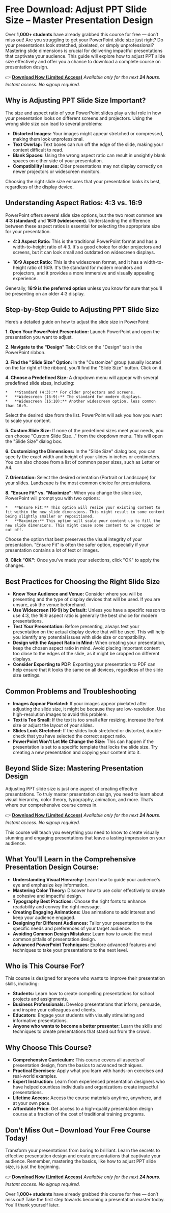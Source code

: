 # Free Download: Adjust PPT Slide Size – Master Presentation Design

Over **1,000+ students** have already grabbed this course for free — don’t miss out!
Are you struggling to get your PowerPoint slide size just right? Do your presentations look stretched, pixelated, or simply unprofessional? Mastering slide dimensions is crucial for delivering impactful presentations that captivate your audience. This guide will explore how to adjust PPT slide size effectively and offer you a chance to download a complete course on presentation design.

👉 **[Download Now (Limited Access)](https://udemywork.com/adjust-ppt-slide-size)**
_Available only for the next **24 hours**. Instant access. No signup required._

## Why is Adjusting PPT Slide Size Important?

The size and aspect ratio of your PowerPoint slides play a vital role in how your presentation looks on different screens and projectors. Using the wrong slide size can lead to several problems:

*   **Distorted Images:** Your images might appear stretched or compressed, making them look unprofessional.
*   **Text Overlap:** Text boxes can run off the edge of the slide, making your content difficult to read.
*   **Blank Spaces:** Using the wrong aspect ratio can result in unsightly blank spaces on either side of your presentation.
*   **Compatibility Issues:** Older presentations may not display correctly on newer projectors or widescreen monitors.

Choosing the right slide size ensures that your presentation looks its best, regardless of the display device.

## Understanding Aspect Ratios: 4:3 vs. 16:9

PowerPoint offers several slide size options, but the two most common are **4:3 (standard)** and **16:9 (widescreen)**. Understanding the difference between these aspect ratios is essential for selecting the appropriate size for your presentation.

*   **4:3 Aspect Ratio:** This is the traditional PowerPoint format and has a width-to-height ratio of 4:3. It's a good choice for older projectors and screens, but it can look small and outdated on widescreen displays.

*   **16:9 Aspect Ratio:** This is the widescreen format, and it has a width-to-height ratio of 16:9. It's the standard for modern monitors and projectors, and it provides a more immersive and visually appealing experience.

Generally, **16:9 is the preferred option** unless you know for sure that you'll be presenting on an older 4:3 display.

## Step-by-Step Guide to Adjusting PPT Slide Size

Here’s a detailed guide on how to adjust the slide size in PowerPoint:

**1. Open Your PowerPoint Presentation:** Launch PowerPoint and open the presentation you want to adjust.

**2. Navigate to the "Design" Tab:** Click on the "Design" tab in the PowerPoint ribbon.

**3. Find the "Slide Size" Option:** In the "Customize" group (usually located on the far right of the ribbon), you'll find the "Slide Size" button. Click on it.

**4. Choose a Predefined Size:** A dropdown menu will appear with several predefined slide sizes, including:

    *   **Standard (4:3):** For older projectors and screens.
    *   **Widescreen (16:9):** The standard for modern displays.
    *   **Widescreen (16:10):** Another widescreen option, less common than 16:9.

Select the desired size from the list. PowerPoint will ask you how you want to scale your content.

**5. Custom Slide Size:** If none of the predefined sizes meet your needs, you can choose "Custom Slide Size..." from the dropdown menu. This will open the "Slide Size" dialog box.

**6. Customizing the Dimensions:** In the "Slide Size" dialog box, you can specify the exact width and height of your slides in inches or centimeters. You can also choose from a list of common paper sizes, such as Letter or A4.

**7. Orientation:** Select the desired orientation (Portrait or Landscape) for your slides. Landscape is the most common choice for presentations.

**8. "Ensure Fit" vs. "Maximize"**: When you change the slide size, PowerPoint will prompt you with two options:

    *   **Ensure Fit:** This option will resize your existing content to fit within the new slide dimensions. This might result in some content being slightly smaller or repositioned.
    *   **Maximize:** This option will scale your content up to fill the new slide dimensions. This might cause some content to be cropped or cut off.

Choose the option that best preserves the visual integrity of your presentation. "Ensure Fit" is often the safer option, especially if your presentation contains a lot of text or images.

**9. Click "OK":** Once you've made your selections, click "OK" to apply the changes.

## Best Practices for Choosing the Right Slide Size

*   **Know Your Audience and Venue:** Consider where you will be presenting and the type of display devices that will be used. If you are unsure, ask the venue beforehand.
*   **Use Widescreen (16:9) by Default:** Unless you have a specific reason to use 4:3, the 16:9 aspect ratio is generally the best choice for modern presentations.
*   **Test Your Presentation:** Before presenting, always test your presentation on the actual display device that will be used. This will help you identify any potential issues with slide size or compatibility.
*   **Design with the Aspect Ratio in Mind:** When creating your presentation, keep the chosen aspect ratio in mind. Avoid placing important content too close to the edges of the slide, as it might be cropped on different displays.
*   **Consider Exporting to PDF:** Exporting your presentation to PDF can help ensure that it looks the same on all devices, regardless of the slide size settings.

## Common Problems and Troubleshooting

*   **Images Appear Pixelated:** If your images appear pixelated after adjusting the slide size, it might be because they are low-resolution. Use high-resolution images to avoid this problem.
*   **Text is Too Small:** If the text is too small after resizing, increase the font size or adjust the layout of your slides.
*   **Slides Look Stretched:** If the slides look stretched or distorted, double-check that you have selected the correct aspect ratio.
*   **PowerPoint Won't Let Me Change the Size:** This can happen if the presentation is set to a specific template that locks the slide size. Try creating a new presentation and copying your content into it.

## Beyond Slide Size: Mastering Presentation Design

Adjusting PPT slide size is just one aspect of creating effective presentations. To truly master presentation design, you need to learn about visual hierarchy, color theory, typography, animation, and more. That’s where our comprehensive course comes in.

👉 **[Download Now (Limited Access)](https://udemywork.com/adjust-ppt-slide-size)**
_Available only for the next **24 hours**. Instant access. No signup required._

This course will teach you everything you need to know to create visually stunning and engaging presentations that leave a lasting impression on your audience.

## What You'll Learn in the Comprehensive Presentation Design Course:

*   **Understanding Visual Hierarchy:** Learn how to guide your audience's eye and emphasize key information.
*   **Mastering Color Theory:** Discover how to use color effectively to create a cohesive and impactful design.
*   **Typography Best Practices:** Choose the right fonts to enhance readability and convey the right message.
*   **Creating Engaging Animations:** Use animations to add interest and keep your audience engaged.
*   **Designing for Different Audiences:** Tailor your presentation to the specific needs and preferences of your target audience.
*   **Avoiding Common Design Mistakes:** Learn how to avoid the most common pitfalls of presentation design.
*   **Advanced PowerPoint Techniques:** Explore advanced features and techniques to take your presentations to the next level.

## Who is This Course For?

This course is designed for anyone who wants to improve their presentation skills, including:

*   **Students:** Learn how to create compelling presentations for school projects and assignments.
*   **Business Professionals:** Develop presentations that inform, persuade, and inspire your colleagues and clients.
*   **Educators:** Engage your students with visually stimulating and informative presentations.
*   **Anyone who wants to become a better presenter:** Learn the skills and techniques to create presentations that stand out from the crowd.

## Why Choose This Course?

*   **Comprehensive Curriculum:** This course covers all aspects of presentation design, from the basics to advanced techniques.
*   **Practical Exercises:** Apply what you learn with hands-on exercises and real-world examples.
*   **Expert Instruction:** Learn from experienced presentation designers who have helped countless individuals and organizations create impactful presentations.
*   **Lifetime Access:** Access the course materials anytime, anywhere, and at your own pace.
*   **Affordable Price:** Get access to a high-quality presentation design course at a fraction of the cost of traditional training programs.

## Don't Miss Out – Download Your Free Course Today!

Transform your presentations from boring to brilliant. Learn the secrets to effective presentation design and create presentations that captivate your audience. Remember, mastering the basics, like how to adjust PPT slide size, is just the beginning.

👉 **[Download Now (Limited Access)](https://udemywork.com/adjust-ppt-slide-size)**
_Available only for the next **24 hours**. Instant access. No signup required._

Over **1,000+ students** have already grabbed this course for free — don’t miss out! Take the first step towards becoming a presentation master today. You'll thank yourself later.
